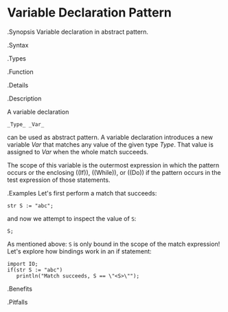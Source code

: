 # Variable Declaration Pattern

.Synopsis
Variable declaration in abstract pattern.

.Syntax

.Types

.Function

.Details

.Description

A variable declaration
```rascal
_Type_ _Var_
```
can be used as abstract pattern.
A variable declaration introduces a new variable _Var_ that matches any value of the given type _Type_.
That value is assigned to _Var_ when the whole match succeeds.

The scope of this variable is the outermost expression in which the pattern occurs
or the enclosing ((If)), ((While)), or ((Do)) if the pattern occurs in the test expression of those statements.

.Examples
Let's first perform a match that succeeds:
```rascal-shell,error
str S := "abc";
```
and now we attempt to inspect the value of `S`:
```rascal-shell,continue,error
S;
```

As mentioned above: `S` is only bound in the scope of the match expression!
Let's explore how bindings work in an if statement:
```rascal-shell
import IO;
if(str S := "abc")
   println("Match succeeds, S == \"<S>\"");
```

.Benefits

.Pitfalls

